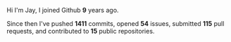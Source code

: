 Hi I'm Jay, I joined Github **9** years ago.

Since then I've pushed **1411** commits, opened **54** issues, submitted **115** pull requests, and contributed to **15** public repositories.
